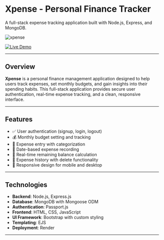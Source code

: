 # Xpense - Personal Finance Tracker

A full-stack expense tracking application built with Node.js, Express, and MongoDB.

![xpense](https://github.com/user-attachments/assets/6e9dc85a-90e5-4444-9002-acd3a9f205e3)

[![Live Demo](https://img.shields.io/badge/LIVE-DEMO-blue?style=for-the-badge)](https://xpense-vpox.onrender.com/)

---

## Overview

**Xpense** is a personal finance management application designed to help users track expenses, set monthly budgets, and gain insights into their spending habits. This full-stack application provides secure user authentication, real-time expense tracking, and a clean, responsive interface.

---

## Features

- ✅ User authentication (signup, login, logout)
- 💰 Monthly budget setting and tracking
- 🧾 Expense entry with categorization
- 📅 Date-based expense recording
- 🔄 Real-time remaining balance calculation
- 📜 Expense history with delete functionality
- 📱 Responsive design for mobile and desktop

---

## Technologies

- **Backend**: Node.js, Express.js  
- **Database**: MongoDB with Mongoose ODM  
- **Authentication**: Passport.js  
- **Frontend**: HTML, CSS, JavaScript  
- **UI Framework**: Bootstrap with custom styling  
- **Templating**: EJS  
- **Deployment**: Render  

---

